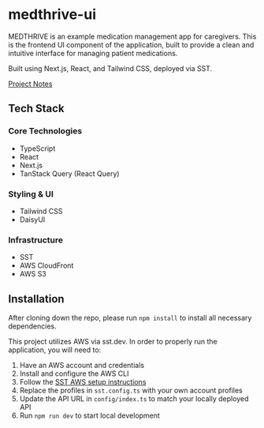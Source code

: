 # medthrive-ui

MEDTHRIVE is an example medication management app for caregivers. This is the frontend UI component of the application, built to provide a clean and intuitive interface for managing patient medications.

Built using Next.js, React, and Tailwind CSS, deployed via SST.

[Project Notes](https://docs.google.com/document/d/1lZQ15cpvRAOPbPFhcNsnM_V71i-V8CkYG91ndv7g3u0/edit?tab=t.0Z)

## Tech Stack

### Core Technologies
- TypeScript
- React
- Next.js
- TanStack Query (React Query)

### Styling & UI
- Tailwind CSS
- DaisyUI

### Infrastructure
- SST
- AWS CloudFront
- AWS S3

## Installation

After cloning down the repo, please run `npm install` to install all necessary dependencies.

This project utilizes AWS via sst.dev. In order to properly run the application, you will need to:

1. Have an AWS account and credentials
2. Install and configure the AWS CLI
3. Follow the [SST AWS setup instructions](https://sst.dev/docs/aws-accounts/)
4. Replace the profiles in `sst.config.ts` with your own account profiles
5. Update the API URL in `config/index.ts` to match your locally deployed API
6. Run `npm run dev` to start local development
